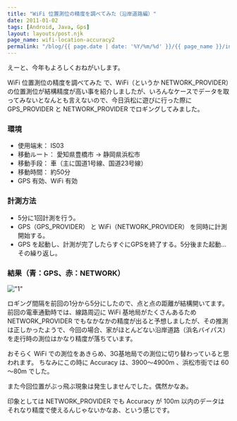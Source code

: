 ```yaml
---
title: "WiFi 位置測位の精度を調べてみた（沿岸道路編）"
date: 2011-01-02
tags: [Android, Java, Gps]
layout: layouts/post.njk
page_name: wifi-location-accuracy2
permalink: "/blog/{{ page.date | date: '%Y/%m/%d' }}/{{ page_name }}/index.html"
---
```

えーと、今年もよろしくおねがいします。
<!--more-->

WiFi 位置測位の精度を調べてみた で、WiFi（というか NETWORK_PROVIDER）の位置測位が結構精度が高い事を紹介しましたが、いろんなケースでデータを取ってみないとなんとも言えないので、今日浜松に遊びに行った際に GPS_PROVIDER と NETWORK_PROVIDER でロギングしてみました。


### 環境

* 使用端末： IS03
* 移動ルート： 愛知県豊橋市 → 静岡県浜松市
* 移動手段： 車（主に国道1号線、国道23号線）
* 移動時間： 約50分
* GPS 有効、WiFi 有効

### 計測方法

* 5分に1回計測を行う。
* GPS（GPS_PROVIDER） と WiFi（NETWORK_PROVIDER） を同時に計測開始する。
* GPS を起動し、計測が完了したらすぐにGPSを終了する。5分後また起動…その繰り返し。

### 結果（青：GPS、赤：NETWORK）

!["1"](https://blog.amay077.net/img/posts/wifilocation_21.png)

ロギング間隔を前回の1分から5分にしたので、点と点の距離が結構開いてます。
前回の電車通勤時では、線路周辺に WiFi 基地局がたくさんあるため NETWORK_PROVIDER でもなかなかの精度が出ると予想しましたが、その推測は正しかったようで、今回の場合、家がほとんどない沿岸道路（浜名バイパス）を走行時の測位はかなり精度が落ちています。

おそらく WiFi での測位をあきらめ、3G基地局での測位に切り替わっていると思われます。
ちなみにこの時に Accuracy は、3900～4900m 、浜松市街では 60～80m でした。

また今回位置がぶっ飛ぶ現象は発生しませんでした。偶然かなあ。

印象としては NETWORK_PROVIDER でも Accuracy が 100m 以内のデータはそれなり精度で使えるんじゃないかなあ、という感じです。
